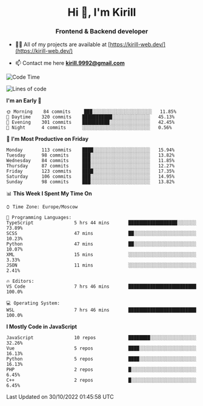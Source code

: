 <h1 align="center">Hi 👋, I'm Kirill</h1>
<h3 align="center">Frontend & Backend developer</h3>

- 👨‍💻 All of my projects are available at [https://kirill-web.dev/](https://kirill-web.dev/)

- 📫 Contact me here **kirill.9992@gmail.com**











<!--START_SECTION:waka-->
![Code Time](http://img.shields.io/badge/Code%20Time-1%2C168%20hrs%2017%20mins-blue)

![Lines of code](https://img.shields.io/badge/From%20Hello%20World%20I%27ve%20Written-526%20Thousand%20lines%20of%20code-blue)

**I'm an Early 🐤** 

```text
🌞 Morning    84 commits     ███░░░░░░░░░░░░░░░░░░░░░░   11.85% 
🌆 Daytime    320 commits    ███████████░░░░░░░░░░░░░░   45.13% 
🌃 Evening    301 commits    ██████████░░░░░░░░░░░░░░░   42.45% 
🌙 Night      4 commits      ░░░░░░░░░░░░░░░░░░░░░░░░░   0.56%

```
📅 **I'm Most Productive on Friday** 

```text
Monday       113 commits    ████░░░░░░░░░░░░░░░░░░░░░   15.94% 
Tuesday      98 commits     ███░░░░░░░░░░░░░░░░░░░░░░   13.82% 
Wednesday    84 commits     ███░░░░░░░░░░░░░░░░░░░░░░   11.85% 
Thursday     87 commits     ███░░░░░░░░░░░░░░░░░░░░░░   12.27% 
Friday       123 commits    ████░░░░░░░░░░░░░░░░░░░░░   17.35% 
Saturday     106 commits    ███░░░░░░░░░░░░░░░░░░░░░░   14.95% 
Sunday       98 commits     ███░░░░░░░░░░░░░░░░░░░░░░   13.82%

```


📊 **This Week I Spent My Time On** 

```text
⌚︎ Time Zone: Europe/Moscow

💬 Programming Languages: 
TypeScript               5 hrs 44 mins       ██████████████████░░░░░░░   73.89% 
SCSS                     47 mins             ██░░░░░░░░░░░░░░░░░░░░░░░   10.23% 
Python                   47 mins             ██░░░░░░░░░░░░░░░░░░░░░░░   10.07% 
XML                      15 mins             ░░░░░░░░░░░░░░░░░░░░░░░░░   3.33% 
JSON                     11 mins             ░░░░░░░░░░░░░░░░░░░░░░░░░   2.41%

🔥 Editors: 
VS Code                  7 hrs 46 mins       █████████████████████████   100.0%

💻 Operating System: 
WSL                      7 hrs 46 mins       █████████████████████████   100.0%

```

**I Mostly Code in JavaScript** 

```text
JavaScript               10 repos            ████████░░░░░░░░░░░░░░░░░   32.26% 
Vue                      5 repos             ████░░░░░░░░░░░░░░░░░░░░░   16.13% 
Python                   5 repos             ████░░░░░░░░░░░░░░░░░░░░░   16.13% 
PHP                      2 repos             █░░░░░░░░░░░░░░░░░░░░░░░░   6.45% 
C++                      2 repos             █░░░░░░░░░░░░░░░░░░░░░░░░   6.45%

```



 Last Updated on 30/10/2022 01:45:58 UTC
<!--END_SECTION:waka-->
